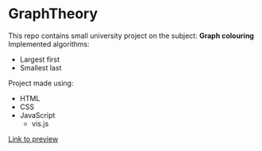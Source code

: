 # GraphTheory
This repo contains small university project on the subject: __Graph colouring__  
Implemented algorithms:
  - Largest first
  - Smallest last
  
Project made using:
  - HTML
  - CSS
  - JavaScript
    - vis.js

[Link to preview](https://karczewsky.github.io/GraphTheory/)
